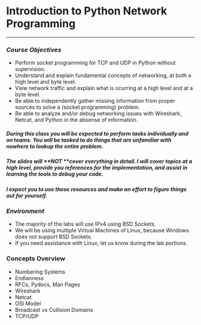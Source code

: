 # **Introduction to Python Network Programming**

---

### _**Course Objectives**_

* Perform socket programming for TCP and UDP in Python without supervision.
* Understand and explain fundamental concepts of networking, at both a high level and byte level.
* View network traffic and explain what is ocurring at a high level and at a byte level.
* Be able to independently gather missing information from proper sources to solve a \(socket programming\) problem.
* Be able to analyze and/or debug networking issues with Wireshark, Netcat, and Python in the absense of information.

##### During this class you will be expected to perform tasks individually and on teams.  You will be tasked to do things that are unfamiliar with nowhere to lookup the entire problem.

##### The slides will **NOT **cover everything in detail. I will cover topics at a high level, provide you references for the implementation, and assist in learning the tools to debug your code.

##### I expect you to use those resources and make an effort to figure things out for yourself.

### _**Environment**_

* The majority of the labs will use IPv4 using BSD Sockets.
* We will be using multiple Virtual Machines of Linux, because Windows does not support BSD Sockets.
* If you need assistance with Linux, let us know during the lab portions.

### Concepts Overview

* Numbering Systems
* Endianness
* RFCs, Pydocs, Man Pages
* Wireshark
* Netcat
* OSI Model
* Broadcast vs Collision Domains
* TCP/UDP



